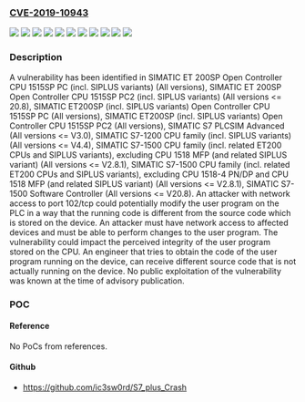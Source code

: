 ### [CVE-2019-10943](https://cve.mitre.org/cgi-bin/cvename.cgi?name=CVE-2019-10943)
![](https://img.shields.io/static/v1?label=Product&message=SIMATIC%20ET%20200SP%20Open%20Controller%20CPU%201515SP%20PC%20(incl.%20SIPLUS%20variants)&color=blue)
![](https://img.shields.io/static/v1?label=Product&message=SIMATIC%20ET%20200SP%20Open%20Controller%20CPU%201515SP%20PC2%20(incl.%20SIPLUS%20variants)&color=blue)
![](https://img.shields.io/static/v1?label=Product&message=SIMATIC%20ET200SP%20(incl.%20SIPLUS%20variants)%20Open%20Controller%20CPU%201515SP%20PC&color=blue)
![](https://img.shields.io/static/v1?label=Product&message=SIMATIC%20ET200SP%20(incl.%20SIPLUS%20variants)%20Open%20Controller%20CPU%201515SP%20PC2&color=blue)
![](https://img.shields.io/static/v1?label=Product&message=SIMATIC%20S7%20PLCSIM%20Advanced&color=blue)
![](https://img.shields.io/static/v1?label=Product&message=SIMATIC%20S7-1200%20CPU%20family%20(incl.%20SIPLUS%20variants)&color=blue)
![](https://img.shields.io/static/v1?label=Product&message=SIMATIC%20S7-1500%20CPU%20family%20(incl.%20related%20ET200%20CPUs%20and%20SIPLUS%20variants)%2C%20excluding%20CPU%201518%20MFP%20(and%20related%20SIPLUS%20variant)&color=blue)
![](https://img.shields.io/static/v1?label=Product&message=SIMATIC%20S7-1500%20CPU%20family%20(incl.%20related%20ET200%20CPUs%20and%20SIPLUS%20variants)%2C%20excluding%20CPU%201518-4%20PN%2FDP%20and%20CPU%201518%20MFP%20(and%20related%20SIPLUS%20variant)&color=blue)
![](https://img.shields.io/static/v1?label=Product&message=SIMATIC%20S7-1500%20Software%20Controller&color=blue)
![](https://img.shields.io/static/v1?label=Version&message=n%2Fa&color=blue)
![](https://img.shields.io/static/v1?label=Vulnerability&message=CWE-353%3A%20Missing%20Support%20for%20Integrity%20Check&color=brighgreen)

### Description

A vulnerability has been identified in SIMATIC ET 200SP Open Controller CPU 1515SP PC (incl. SIPLUS variants) (All versions), SIMATIC ET 200SP Open Controller CPU 1515SP PC2 (incl. SIPLUS variants) (All versions <= 20.8), SIMATIC ET200SP (incl. SIPLUS variants) Open Controller CPU 1515SP PC (All versions), SIMATIC ET200SP (incl. SIPLUS variants) Open Controller CPU 1515SP PC2 (All versions), SIMATIC S7 PLCSIM Advanced (All versions <= V3.0), SIMATIC S7-1200 CPU family (incl. SIPLUS variants) (All versions <= V4.4), SIMATIC S7-1500 CPU family (incl. related ET200 CPUs and SIPLUS variants), excluding CPU 1518 MFP (and related SIPLUS variant) (All versions <= V2.8.1), SIMATIC S7-1500 CPU family (incl. related ET200 CPUs and SIPLUS variants), excluding CPU 1518-4 PN/DP and CPU 1518 MFP (and related SIPLUS variant) (All versions <= V2.8.1), SIMATIC S7-1500 Software Controller (All versions <= V20.8). An attacker with network access to port 102/tcp could potentially modify the user program on the PLC in a way that the running code is different from the source code which is stored on the device. An attacker must have network access to affected devices and must be able to perform changes to the user program. The vulnerability could impact the perceived integrity of the user program stored on the CPU. An engineer that tries to obtain the code of the user program running on the device, can receive different source code that is not actually running on the device. No public exploitation of the vulnerability was known at the time of advisory publication.

### POC

#### Reference
No PoCs from references.

#### Github
- https://github.com/ic3sw0rd/S7_plus_Crash

